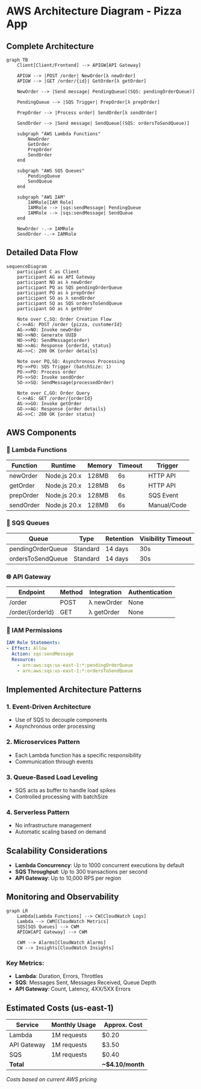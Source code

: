 # AWS Architecture Diagram - Pizza App

## Complete Architecture

```mermaid
graph TB
    Client[Client/Frontend] --> APIGW[API Gateway]
    
    APIGW --> |POST /order| NewOrder[λ newOrder]
    APIGW --> |GET /order/{id}| GetOrder[λ getOrder]
    
    NewOrder --> |Send message| PendingQueue[(SQS: pendingOrderQueue)]
    
    PendingQueue --> |SQS Trigger| PrepOrder[λ prepOrder]
    
    PrepOrder --> |Process order| SendOrder[λ sendOrder]
    
    SendOrder --> |Send message| SendQueue[(SQS: ordersToSendQueue)]
    
    subgraph "AWS Lambda Functions"
        NewOrder
        GetOrder
        PrepOrder
        SendOrder
    end
    
    subgraph "AWS SQS Queues"
        PendingQueue
        SendQueue
    end
    
    subgraph "AWS IAM"
        IAMRole[IAM Role]
        IAMRole --> |sqs:sendMessage| PendingQueue
        IAMRole --> |sqs:sendMessage| SendQueue
    end
    
    NewOrder -.-> IAMRole
    SendOrder -.-> IAMRole
```

## Detailed Data Flow

```mermaid
sequenceDiagram
    participant C as Client
    participant AG as API Gateway
    participant NO as λ newOrder
    participant PQ as SQS pendingOrderQueue
    participant PO as λ prepOrder
    participant SO as λ sendOrder
    participant SQ as SQS ordersToSendQueue
    participant GO as λ getOrder
    
    Note over C,SQ: Order Creation Flow
    C->>AG: POST /order {pizza, customerId}
    AG->>NO: Invoke newOrder
    NO->>NO: Generate UUID
    NO->>PQ: SendMessage(order)
    NO->>AG: Response {orderId, status}
    AG->>C: 200 OK {order details}
    
    Note over PQ,SQ: Asynchronous Processing
    PQ->>PO: SQS Trigger (batchSize: 1)
    PO->>PO: Process order
    PO->>SO: Invoke sendOrder
    SO->>SQ: SendMessage(processedOrder)
    
    Note over C,GO: Order Query
    C->>AG: GET /order/{orderId}
    AG->>GO: Invoke getOrder
    GO->>AG: Response {order details}
    AG->>C: 200 OK {order status}
```

## AWS Components

### 🔧 Lambda Functions

| Function  | Runtime      | Memory | Timeout | Trigger     |
| --------- | ------------ | ------ | ------- | ----------- |
| newOrder  | Node.js 20.x | 128MB  | 6s      | HTTP API    |
| getOrder  | Node.js 20.x | 128MB  | 6s      | HTTP API    |
| prepOrder | Node.js 20.x | 128MB  | 6s      | SQS Event   |
| sendOrder | Node.js 20.x | 128MB  | 6s      | Manual/Code |

### 📨 SQS Queues

| Queue             | Type     | Retention | Visibility Timeout |
| ----------------- | -------- | --------- | ------------------ |
| pendingOrderQueue | Standard | 14 days   | 30s                |
| ordersToSendQueue | Standard | 14 days   | 30s                |

### 🌐 API Gateway

| Endpoint         | Method | Integration | Authentication |
| ---------------- | ------ | ----------- | -------------- |
| /order           | POST   | λ newOrder  | None           |
| /order/{orderId} | GET    | λ getOrder  | None           |

### 🔐 IAM Permissions

```yaml
IAM Role Statements:
- Effect: Allow
  Action: sqs:sendMessage
  Resource: 
    - arn:aws:sqs:us-east-1:*:pendingOrderQueue
    - arn:aws:sqs:us-east-1:*:ordersToSendQueue
```

## Implemented Architecture Patterns

### 1. **Event-Driven Architecture**
- Use of SQS to decouple components
- Asynchronous order processing

### 2. **Microservices Pattern**
- Each Lambda function has a specific responsibility
- Communication through events

### 3. **Queue-Based Load Leveling**
- SQS acts as buffer to handle load spikes
- Controlled processing with batchSize

### 4. **Serverless Pattern**
- No infrastructure management
- Automatic scaling based on demand

## Scalability Considerations

- **Lambda Concurrency**: Up to 1000 concurrent executions by default
- **SQS Throughput**: Up to 300 transactions per second
- **API Gateway**: Up to 10,000 RPS per region

## Monitoring and Observability

```mermaid
graph LR
    Lambda[Lambda Functions] --> CW[CloudWatch Logs]
    Lambda --> CWM[CloudWatch Metrics]
    SQS[SQS Queues] --> CWM
    APIGW[API Gateway] --> CWM
    
    CWM --> Alarms[CloudWatch Alarms]
    CW --> Insights[CloudWatch Insights]
```

### Key Metrics:
- **Lambda**: Duration, Errors, Throttles
- **SQS**: Messages Sent, Messages Received, Queue Depth
- **API Gateway**: Count, Latency, 4XX/5XX Errors

## Estimated Costs (us-east-1)

| Service     | Monthly Usage | Approx. Cost     |
| ----------- | ------------- | ---------------- |
| Lambda      | 1M requests   | $0.20            |
| API Gateway | 1M requests   | $3.50            |
| SQS         | 1M requests   | $0.40            |
| **Total**   |               | **~$4.10/month** |

*Costs based on current AWS pricing*